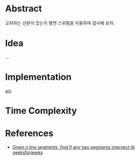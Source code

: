 # Abstract

교차하는 선분이 있는지 평면 스위핑을 이용하여 검사해 보자.

# Idea

...

# Implementation

[src](../fundamentals/computationalgeometry/interlines/a.cpp)

# Time Complexity

# References

* [Given n line segments, find if any two segments intersect @ geeksforgeeks](http://www.geeksforgeeks.org/given-a-set-of-line-segments-find-if-any-two-segments-intersect/)
